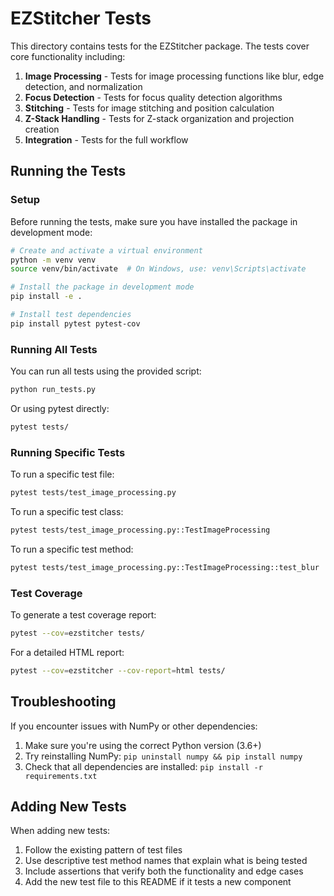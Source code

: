 # EZStitcher Tests

This directory contains tests for the EZStitcher package. The tests cover core functionality including:

1. **Image Processing** - Tests for image processing functions like blur, edge detection, and normalization
2. **Focus Detection** - Tests for focus quality detection algorithms
3. **Stitching** - Tests for image stitching and position calculation
4. **Z-Stack Handling** - Tests for Z-stack organization and projection creation
5. **Integration** - Tests for the full workflow

## Running the Tests

### Setup

Before running the tests, make sure you have installed the package in development mode:

```bash
# Create and activate a virtual environment
python -m venv venv
source venv/bin/activate  # On Windows, use: venv\Scripts\activate

# Install the package in development mode
pip install -e .

# Install test dependencies
pip install pytest pytest-cov
```

### Running All Tests

You can run all tests using the provided script:

```bash
python run_tests.py
```

Or using pytest directly:

```bash
pytest tests/
```

### Running Specific Tests

To run a specific test file:

```bash
pytest tests/test_image_processing.py
```

To run a specific test class:

```bash
pytest tests/test_image_processing.py::TestImageProcessing
```

To run a specific test method:

```bash
pytest tests/test_image_processing.py::TestImageProcessing::test_blur
```

### Test Coverage

To generate a test coverage report:

```bash
pytest --cov=ezstitcher tests/
```

For a detailed HTML report:

```bash
pytest --cov=ezstitcher --cov-report=html tests/
```

## Troubleshooting

If you encounter issues with NumPy or other dependencies:

1. Make sure you're using the correct Python version (3.6+)
2. Try reinstalling NumPy: `pip uninstall numpy && pip install numpy`
3. Check that all dependencies are installed: `pip install -r requirements.txt`

## Adding New Tests

When adding new tests:

1. Follow the existing pattern of test files
2. Use descriptive test method names that explain what is being tested
3. Include assertions that verify both the functionality and edge cases
4. Add the new test file to this README if it tests a new component
